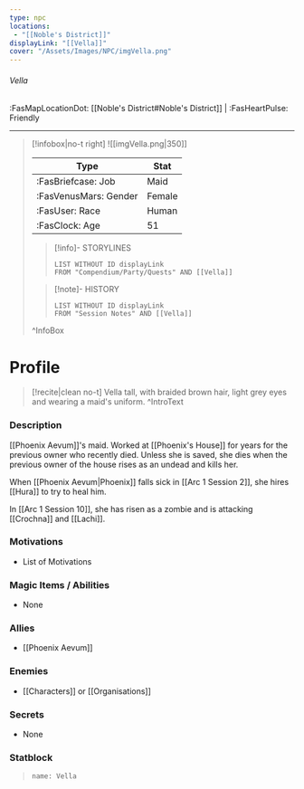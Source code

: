 ```yaml
---
type: npc
locations:
 - "[[Noble's District]]"
displayLink: "[[Vella]]"
cover: "/Assets/Images/NPC/imgVella.png"
---
```

###### Vella
<span class="sub2">:FasMapLocationDot: [[Noble's District#Noble's District]] | :FasHeartPulse: Friendly </span>
___

> [!infobox|no-t right]
> ![[imgVella.png|350]]
>
> | Type | Stat |
> | ---- | ---- |
> | :FasBriefcase: Job |  Maid |
> | :FasVenusMars: Gender | Female |
> | :FasUser: Race | Human |
> | :FasClock: Age | 51 |
>
>> [!info]- STORYLINES
>>```dataview
>>LIST WITHOUT ID displayLink
>>FROM "Compendium/Party/Quests" AND [[Vella]]
>
>>[!note]- HISTORY
>>```dataview
>>LIST WITHOUT ID displayLink
>>FROM "Session Notes" AND [[Vella]]
>
>^InfoBox

# Profile

> [!recite|clean no-t]
>	Vella tall, with braided brown hair, light grey eyes and wearing a maid's uniform.
>^IntroText

### Description
[[Phoenix Aevum]]'s maid. Worked at [[Phoenix's House]] for years for the previous owner who recently died. Unless she is saved, she dies when the previous owner of the house rises as an undead and kills her.

When [[Phoenix Aevum|Phoenix]] falls sick in [[Arc 1 Session 2]], she hires [[Hura]] to try to heal him.

In [[Arc 1 Session 10]], she has risen as a zombie and is attacking [[Crochna]] and [[Lachi]].

### Motivations
- List of Motivations

### Magic Items / Abilities
- None

### Allies
- [[Phoenix Aevum]]

### Enemies
- [[Characters]] or [[Organisations]]

### Secrets
- None

### Statblock
> ```statblock
> name: Vella